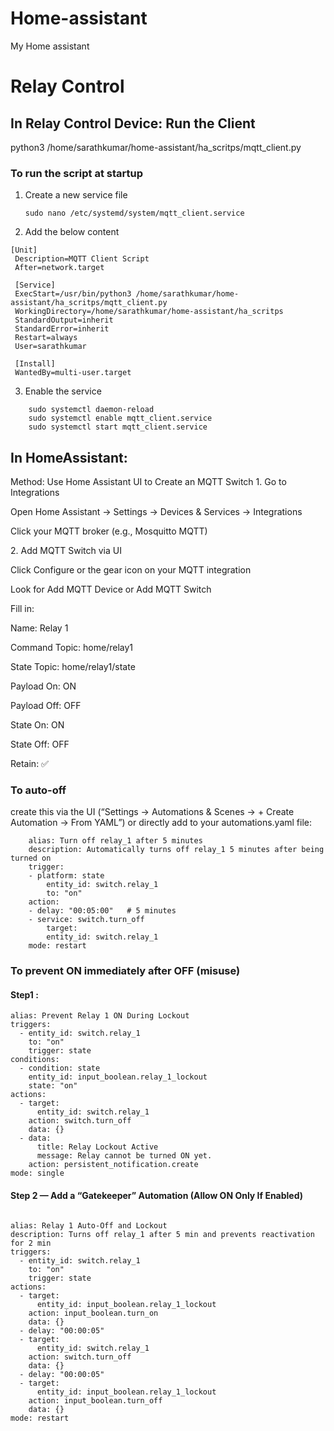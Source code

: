 # Home-assistant
My Home assistant 

# Relay Control 
## In Relay Control Device:  Run the Client 
python3 /home/sarathkumar/home-assistant/ha_scritps/mqtt_client.py
### To run the script at startup
 1. Create a new service file

    ```sudo nano /etc/systemd/system/mqtt_client.service```


 2. Add the below content
   ```
   [Unit]
    Description=MQTT Client Script
    After=network.target

    [Service]
    ExecStart=/usr/bin/python3 /home/sarathkumar/home-assistant/ha_scritps/mqtt_client.py
    WorkingDirectory=/home/sarathkumar/home-assistant/ha_scritps
    StandardOutput=inherit
    StandardError=inherit
    Restart=always
    User=sarathkumar

    [Install]
    WantedBy=multi-user.target
   ```
3.  Enable the service
```
    sudo systemctl daemon-reload
    sudo systemctl enable mqtt_client.service
    sudo systemctl start mqtt_client.service
```


## In HomeAssistant:
 Method: Use Home Assistant UI to Create an MQTT Switch
1️.  Go to Integrations

Open Home Assistant → Settings → Devices & Services → Integrations

Click your MQTT broker (e.g., Mosquitto MQTT)

2️. Add MQTT Switch via UI

Click Configure or the gear icon on your MQTT integration

Look for Add MQTT Device or Add MQTT Switch

Fill in:

Name: Relay 1

Command Topic: home/relay1

State Topic: home/relay1/state

Payload On: ON

Payload Off: OFF

State On: ON

State Off: OFF

Retain: ✅

### To auto-off 
create this via the UI (“Settings → Automations & Scenes → + Create Automation → From YAML”) or directly add to your automations.yaml file:

```
    alias: Turn off relay_1 after 5 minutes
    description: Automatically turns off relay_1 5 minutes after being turned on
    trigger:
    - platform: state
        entity_id: switch.relay_1
        to: "on"
    action:
    - delay: "00:05:00"   # 5 minutes
    - service: switch.turn_off
        target:
        entity_id: switch.relay_1
    mode: restart
```

### To prevent ON immediately after OFF (misuse)
#### Step1 :
```
alias: Prevent Relay 1 ON During Lockout
triggers:
  - entity_id: switch.relay_1
    to: "on"
    trigger: state
conditions:
  - condition: state
    entity_id: input_boolean.relay_1_lockout
    state: "on"
actions:
  - target:
      entity_id: switch.relay_1
    action: switch.turn_off
    data: {}
  - data:
      title: Relay Lockout Active
      message: Relay cannot be turned ON yet.
    action: persistent_notification.create
mode: single

```
 #### Step 2 — Add a “Gatekeeper” Automation (Allow ON Only If Enabled)

```

alias: Relay 1 Auto-Off and Lockout
description: Turns off relay_1 after 5 min and prevents reactivation for 2 min
triggers:
  - entity_id: switch.relay_1
    to: "on"
    trigger: state
actions:
  - target:
      entity_id: input_boolean.relay_1_lockout
    action: input_boolean.turn_on
    data: {}
  - delay: "00:00:05"
  - target:
      entity_id: switch.relay_1
    action: switch.turn_off
    data: {}
  - delay: "00:00:05"
  - target:
      entity_id: input_boolean.relay_1_lockout
    action: input_boolean.turn_off
    data: {}
mode: restart


```